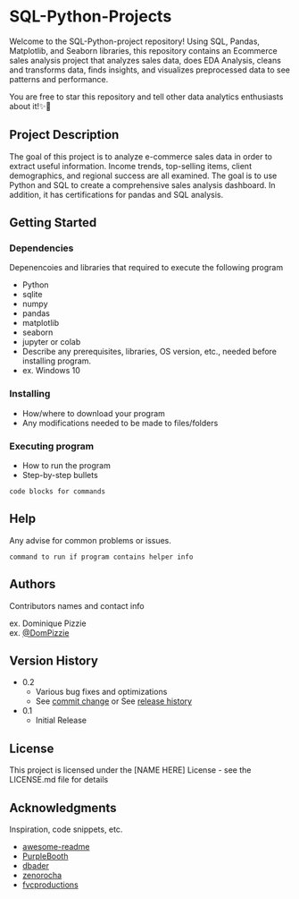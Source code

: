 # SQL-Python-Projects

Welcome to the SQL-Python-project repository! Using SQL, Pandas, Matplotlib, and Seaborn libraries, this repository contains an Ecommerce sales analysis project that analyzes sales data, does EDA Analysis, cleans and transforms data, finds insights, and visualizes preprocessed data to see patterns and performance.


You are free to star this repository and tell other data analytics enthusiasts about it!✨🎉


## Project Description

The goal of this project is to analyze e-commerce sales data in order to extract useful information.  Income trends, top-selling items, client demographics, and regional success are all examined.  The goal is to use Python and SQL to create a comprehensive sales analysis dashboard.  In addition, it has certifications for pandas and SQL analysis.

## Getting Started

### Dependencies

Depenencoies and libraries that required to execute the following program

* Python
* sqlite
* numpy
* pandas
* matplotlib
* seaborn
* jupyter or colab
* Describe any prerequisites, libraries, OS version, etc., needed before installing program.
* ex. Windows 10

### Installing

* How/where to download your program
* Any modifications needed to be made to files/folders

### Executing program

* How to run the program
* Step-by-step bullets
```
code blocks for commands
```

## Help

Any advise for common problems or issues.
```
command to run if program contains helper info
```

## Authors

Contributors names and contact info

ex. Dominique Pizzie  
ex. [@DomPizzie](https://twitter.com/dompizzie)

## Version History

* 0.2
    * Various bug fixes and optimizations
    * See [commit change]() or See [release history]()
* 0.1
    * Initial Release

## License

This project is licensed under the [NAME HERE] License - see the LICENSE.md file for details

## Acknowledgments

Inspiration, code snippets, etc.
* [awesome-readme](https://github.com/matiassingers/awesome-readme)
* [PurpleBooth](https://gist.github.com/PurpleBooth/109311bb0361f32d87a2)
* [dbader](https://github.com/dbader/readme-template)
* [zenorocha](https://gist.github.com/zenorocha/4526327)
* [fvcproductions](https://gist.github.com/fvcproductions/1bfc2d4aecb01a834b46)


